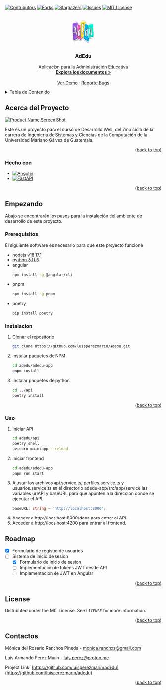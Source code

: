 <!-- Improved compatibility of back to top link: See: https://github.com/luisperezmarin/adedu/pull/73 -->
<a name="readme-top"></a>
<!--
*** Thanks for checking out the Best-README-Template. If you have a suggestion
*** that would make this better, please fork the repo and create a pull request
*** or simply open an issue with the tag "enhancement".
*** Don't forget to give the project a star!
*** Thanks again! Now go create something AMAZING! :D
-->



<!-- PROJECT SHIELDS -->
<!--
*** I'm using markdown "reference style" links for readability.
*** Reference links are enclosed in brackets [ ] instead of parentheses ( ).
*** See the bottom of this document for the declaration of the reference variables
*** for contributors-url, forks-url, etc. This is an optional, concise syntax you may use.
*** https://www.markdownguide.org/basic-syntax/#reference-style-links
-->
[![Contributors][contributors-shield]][contributors-url]
[![Forks][forks-shield]][forks-url]
[![Stargazers][stars-shield]][stars-url]
[![Issues][issues-shield]][issues-url]
[![MIT License][license-shield]][license-url]


<!-- PROJECT LOGO -->
<br />
<div align="center">
  <a href="https://github.com/luisperezmarin/adedu">
    <img src="adedu-app/src/assets/logo.png" alt="Logo" width="80" height="80">
  </a>

<h3 align="center">AdEdu</h3>

  <p align="center">
    Aplicación para la Administración Educativa
    <br />
    <a href="https://github.com/luisperezmarin/adedu"><strong>Explora los documentos »</strong></a>
    <br />
    <br />
    <a href="https://github.com/luisperezmarin/adedu">Ver Demo</a>
    ·
    <a href="https://github.com/luisperezmarin/adedu/issues">Reporte Bugs</a>
  </p>
</div>



<!-- TABLE OF CONTENTS -->
<details>
  <summary>Tabla de Contenido</summary>
  <ol>
    <li>
      <a href="#acerca-del-proyecto">Acerca del Proyecto</a>
      <ul>
        <li><a href="#hecho-con">Hecho con</a></li>
      </ul>
    </li>
    <li>
      <a href="#empezando">Empezando</a>
      <ul>
        <li><a href="#prerequisitos">Prerequisitos</a></li>
        <li><a href="#instalacion">Instalacion</a></li>
      </ul>
    </li>
    <li><a href="#usage">Usage</a></li>
    <li><a href="#roadmap">Roadmap</a></li>
    <li><a href="#contributing">Contributing</a></li>
    <li><a href="#license">License</a></li>
    <li><a href="#contact">Contact</a></li>
    <li><a href="#acknowledgments">Acknowledgments</a></li>
  </ol>
</details>



<!-- ABOUT THE PROJECT -->
## Acerca del Proyecto

[![Product Name Screen Shot][product-screenshot]](https://adedu.com.gt)

Este es un proyecto para el curso de Desarrollo Web, del 7mo ciclo de la carrera de Ingenieria de Sistemas y Ciencias de la Computación de la Universidad Mariano Gálvez de Guatemala.

<p align="right">(<a href="#readme-top">back to top</a>)</p>



### Hecho con

* [![Angular][Angular.io]][Angular-url]
* [![FastAPI][FastAPI]][FastAPI-url]

<p align="right">(<a href="#readme-top">back to top</a>)</p>



<!-- GETTING STARTED -->
## Empezando

Abajo se encontrarán los pasos para la instalación del ambiente de desarrollo de este proyecto.

### Prerequisitos

El siguiente software es necesario para que este proyecto funcione
* [nodejs v18.17.1](https://nodejs.org/en/download)
* [python 3.11.5](https://www.python.org/downloads)
* angular
  ```sh
  npm install -g @angular/cli
  ```
* pnpm
  ```sh
  npm install -g pnpm
  ```
* poetry
  ```sh
  pip install poetry
  ```
### Instalacion

1. Clonar el repositorio
   ```sh
   git clone https://github.com/luisperezmarin/adedu.git
   ```
2. Instalar paquetes de NPM
   ```sh
   cd adedu/adedu-app
   pnpm install
   ```
3. Instalar paquetes de python
   ```sh
   cd ../api
   poetry install
   ```

<p align="right">(<a href="#readme-top">back to top</a>)</p>

### Uso

1. Iniciar API
   ```sh
   cd adedu/api
   poetry shell
   uvicorn main:app --reload
   ```
2. Iniciar frontend
   ```sh
   cd adedu/adedu-app
   pnpm run start
   ```
3. Ajustar los archivos api.service.ts, perfiles.service.ts y usuarios.service.ts en el directorio adedu-app/src/app/service las variables urlAPI y baseURL para que apunten a la dirección donde se ejecutar el API.
   ```typescript
   baseURL: string = 'http://localhost:8000';
   ```
5. Acceder a http://localhost:8000/docs para entrar al API.
6. Acceder a http://localhost:4200 para entrar al frontend.

<!-- ROADMAP -->
## Roadmap

- [x] Formulario de registro de usuarios
- [ ] Sistema de inicio de sesion
    - [x] Formulario de inicio de sesion
    - [ ] Implementación de tokens JWT desde API
    - [ ] Implementación de JWT en Angular

<p align="right">(<a href="#readme-top">back to top</a>)</p>

<!-- LICENSE -->
## License

Distributed under the MIT License. See `LICENSE` for more information.

<p align="right">(<a href="#readme-top">back to top</a>)</p>


<!-- CONTACT -->
## Contactos

Mónica del Rosario Ranchos Pineda - monica.ranchos@gmail.com

Luis Armando Pérez Marín - luis.perez@proton.me

Project Link: [https://github.com/luisperezmarin/adedu](https://github.com/luisperezmarin/adedu)

<p align="right">(<a href="#readme-top">back to top</a>)</p>


<!-- MARKDOWN LINKS & IMAGES -->
<!-- https://www.markdownguide.org/basic-syntax/#reference-style-links -->
[contributors-shield]: https://img.shields.io/github/contributors/luisperezmarin/adedu.svg?style=for-the-badge
[contributors-url]: https://github.com/luisperezmarin/adedu/graphs/contributors
[forks-shield]: https://img.shields.io/github/forks/luisperezmarin/adedu.svg?style=for-the-badge
[forks-url]: https://github.com/luisperezmarin/adedu/network/members
[stars-shield]: https://img.shields.io/github/stars/luisperezmarin/adedu.svg?style=for-the-badge
[stars-url]: https://img.shields.io/github/stars/luisperezmarin/adedu
[issues-shield]: https://img.shields.io/github/issues/luisperezmarin/adedu.svg?style=for-the-badge
[issues-url]: https://github.com/luisperezmarin/adedu/issues
[license-shield]: https://img.shields.io/github/license/luisperezmarin/adedu.svg?style=for-the-badge
[license-url]: https://github.com/luisperezmarin/adedu/blob/master/LICENSE.txt
[linkedin-shield]: https://img.shields.io/badge/-LinkedIn-black.svg?style=for-the-badge&logo=linkedin&colorB=555
[linkedin-url]: https://linkedin.com/in/othneildrew
[product-screenshot]: images/screenshot.png
[Angular.io]: https://img.shields.io/badge/Angular-DD0031?style=for-the-badge&logo=angular&logoColor=white
[Angular-url]: https://angular.io/
[FastAPI]: https://img.shields.io/badge/FastAPI-009688?style=for-the-badge&logo=FastAPI&logoColor=white
[FastAPI-url]: https://fastapi.tiangolo.com

